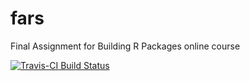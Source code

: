 # fars
Final Assignment for Building R Packages online course

[![Travis-CI Build Status](https://travis-ci.org/shaojl7/fars.svg?branch=master)](https://travis-ci.org/shaojl7/fars)
